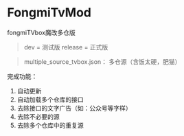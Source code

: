 # FongmiTvMod
fongmiTVbox魔改多仓版

>dev = 测试版
>release = 正式版

>multiple_source_tvbox.json： 多仓源（含饭太硬，肥猫）

完成功能：

1. 自动更新
2. 自动加载多个仓库的接口
3. 去除接口的文字广告（如：公众号等字样）
4. 去除不必要的源
5. 去除多个仓库中的重复源
